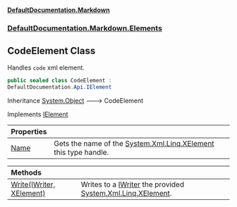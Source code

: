 #### [DefaultDocumentation.Markdown](index.md 'index')
### [DefaultDocumentation.Markdown.Elements](index.md#DefaultDocumentation.Markdown.Elements 'DefaultDocumentation.Markdown.Elements')

## CodeElement Class

Handles `code` xml element.

```csharp
public sealed class CodeElement :
DefaultDocumentation.Api.IElement
```

Inheritance [System.Object](https://docs.microsoft.com/en-us/dotnet/api/System.Object 'System.Object') &#129106; CodeElement

Implements [IElement](https://github.com/Doraku/DefaultDocumentation/blob/master/documentation/api/IElement.md 'DefaultDocumentation.Api.IElement')

| Properties | |
| :--- | :--- |
| [Name](CodeElement.Name.md 'DefaultDocumentation.Markdown.Elements.CodeElement.Name') | Gets the name of the [System.Xml.Linq.XElement](https://docs.microsoft.com/en-us/dotnet/api/System.Xml.Linq.XElement 'System.Xml.Linq.XElement') this type handle. |

| Methods | |
| :--- | :--- |
| [Write(IWriter, XElement)](CodeElement.Write(IWriter,XElement).md 'DefaultDocumentation.Markdown.Elements.CodeElement.Write(DefaultDocumentation.Api.IWriter, System.Xml.Linq.XElement)') | Writes to a [IWriter](https://github.com/Doraku/DefaultDocumentation/blob/master/documentation/api/IWriter.md 'DefaultDocumentation.Api.IWriter') the provided [System.Xml.Linq.XElement](https://docs.microsoft.com/en-us/dotnet/api/System.Xml.Linq.XElement 'System.Xml.Linq.XElement'). |
